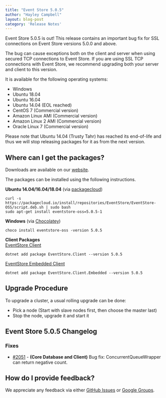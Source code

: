 ```yaml
---
title: "Event Store 5.0.5"
author: "Hayley Campbell"
layout: blog-post
category: 'Release Notes'
---
```


Event Store 5.0.5 is out!
This release contains an important bug fix for SSL connections on Event Store versions 5.0.0 and above.

The bug can cause exceptions both on the client and server when using secured TCP connections to Event Store.
If you are using SSL TCP connections with Event Store, we recommend upgrading both your server and client to this version.

It is available for the following operating systems:

- Windows
- Ubuntu 18.04
- Ubuntu 16.04
- Ubuntu 14.04 (EOL reached)
- CentOS 7 (Commercial version)
- Amazon Linux AMI (Commercial version)
- Amazon Linux 2 AMI (Commercial version)
- Oracle Linux 7 (Commercial version)

Please note that Ubuntu 14.04 (Trusty Tahr) has reached its end-of-life and thus we will stop releasing packages for it as from the next version.

## Where can I get the packages?

Downloads are available on our [website](https://eventstore.org/downloads/).

The packages can be installed using the following instructions.

**Ubuntu 14.04/16.04/18.04** (via [packagecloud](https://packagecloud.io/EventStore/EventStore-OSS))

```
curl -s https://packagecloud.io/install/repositories/EventStore/EventStore-OSS/script.deb.sh | sudo bash
sudo apt-get install eventstore-oss=5.0.5-1
```

**Windows** (via [Chocolatey](https://chocolatey.org/packages/eventstore-oss/))

```
choco install eventstore-oss -version 5.0.5
```

**Client Packages**  
[EventStore Client](https://www.nuget.org/packages/EventStore.Client/)  
```
dotnet add package EventStore.Client --version 5.0.5
```

[EventStore Embedded Client](https://www.nuget.org/packages/EventStore.Client.Embedded/)  
```
dotnet add package EventStore.Client.Embedded --version 5.0.5
```

## Upgrade Procedure
To upgrade a cluster, a usual rolling upgrade can be done:
- Pick a node (Start with slave nodes first, then choose the master last)
- Stop the node, upgrade it and start it

## Event Store 5.0.5 Changelog

### Fixes
* [#2051](https://github.com/EventStore/EventStore/pull/2051) - **(Core Database and Client)** Bug fix: ConcurrentQueueWrapper can return negative count.

## How do I provide feedback?

We appreciate any feedback via either [GitHub Issues](https://github.com/EventStore/EventStore) or [Google Groups](https://groups.google.com/forum/#!forum/event-store).
